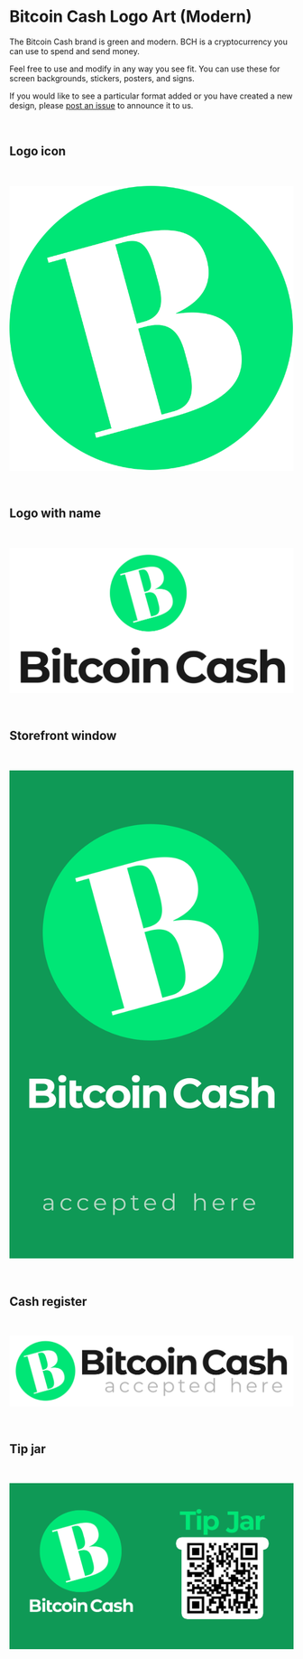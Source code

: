 # Bitcoin Cash Logo Art (Modern)

The Bitcoin Cash brand is green and modern. BCH is a cryptocurrency you can use to spend and send money.

Feel free to use and modify in any way you see fit. You can use these for screen backgrounds, stickers, posters, and signs.

If you would like to see a particular format added or you have created a new design, please [post an issue](https://github.com/cranau/Bitcoin-Cash-Logo-Art_Modern/issues) to announce it to us.

&nbsp;

## Logo icon

&nbsp;

![Bitcoin Cash logo icon](logo-icon/bch-logo-icon.png)

&nbsp;

## Logo with name

&nbsp;

![Bitcoin Cash logo with name](logo-with-name/bch-logo-with-name.png)

&nbsp;

## Storefront window

&nbsp;

![Bitcoin Cash storefront window](storefront-window/bch-storefront-window.png)

&nbsp;

## Cash register

&nbsp;

![Bitcoin Cash cash register](cash-register/bch-cash-register.png)

&nbsp;

## Tip jar

&nbsp;

![Bitcoin Cash tip jar](tip-jar/bch-tip-jar.png)
